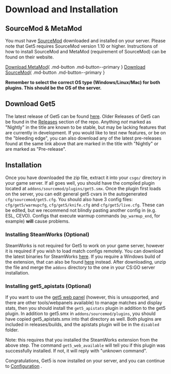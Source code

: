 # Download and Installation

## SourceMod & MetaMod

You must have [SourceMod](https://www.sourcemod.net/) downloaded and installed on your server. Please note that Get5
requires SourceMod version 1.10 or higher. Instructions of how to install SourceMod and MetaMod (requirement of
SourceMod) can be found on their website.

[Download MetaMod](https://www.sourcemm.net/downloads.php?branch=stable){ .md-button .md-button--primary } [Download SourceMod](https://www.sourcemod.net/downloads.php?branch=stable){ .md-button .md-button--primary }

**Remember to select the correct OS type (Windows/Linux/Mac) for both plugins. This should be the OS of the server.**

## Download Get5

The latest release of Get5 can be found [here](https://github.com/splewis/get5/releases/latest). Older Releases of 
Get5 can be found in the [Releases](https://github.com/splewis/get5/releases) section of the repo. Anything *not*
marked as "Nightly" in the title are known to be stable, but may be lacking features that are currently in development. 
If you would like to test new features, or be on the "bleeding edge", you can also download any of the latest 
pre-releases found at the same link above that are marked in the title with "Nightly" or are marked as "Pre-release".

## Installation

Once you have downloaded the zip file, extract it into your `csgo/` directory in your game server. If all goes well, you
should have the compiled plugin located at `addons/sourcemod/plugins/get5.smx`. Once the plugin first loads on the
server, you can edit general get5 cvars in the autogenerated `cfg/sourcemod/get5.cfg`. You should also have 3 config
files: `cfg/get5/warmupcfg`, `cfg/get5/knife.cfg` and `cfg/get5/live.cfg`. These can be edited, but we recommend not
blindly pasting another config in (e.g. ESL, CEVO). Configs that execute warmup commands (`mp_warmup_end`, for
example) **will** cause problems.

### Installing SteamWorks (Optional)

SteamWorks is not required for Get5 to work on your game server, however it is required if you wish to load match
configs remotely. You can download the latest binaries for
SteamWorks [here](https://github.com/KyleSanderson/SteamWorks/releases/). If you require a Windows build of the
extension, that can also be found [here](https://github.com/hexa-core-eu/SteamWorks/releases) instead. After
downloading, unzip the file and merge the `addons` directory to the one in your CS:GO server installation.

### Installing get5_apistats (Optional)

If you want to use the [get5 web panel](https://github.com/splewis/get5-web) (however, this is unsupported, and there
are other tools/webpanels available) to manage matches and display stats, then you should install the `get5_apistats`
plugin in addition to the get5 plugin. In addition to get5.smx in `addons/sourcemod/plugins`, you should have copied
get5_apistats.smx into that directory as well. Both plugins are included in releases/builds, and the apistats plugin
will be in the `disabled` folder.

Note: this requires that you installed the SteamWorks extension from the above step. The command `get5_web_available`
will tell you if this plugin was successfully installed. If not, it will reply with "unknown command".

Congratulations, Get5 is now installed on your server, and you can continue to [Configuration](./match_configuration.md)
.
